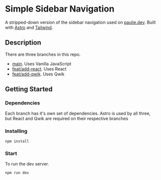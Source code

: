 # Simple Sidebar Navigation

A stripped-down version of the sidebar navigation used on [paulie.dev](https://www.paulie.dev/). Built with [Astro](https://astro.build/) and [Tailwind](https://tailwindcss.com/).

## Description

There are three branches in this repo.

- [main](https://github.com/PaulieScanlon/simple-sidebar-navigation-astro). Uses Vanilla JavaScript
- [feat/add-react](https://github.com/PaulieScanlon/simple-sidebar-navigation-astro/tree/feat/add-react). Uses React
- [feat/add-qwik](https://github.com/PaulieScanlon/simple-sidebar-navigation-astro/tree/feat/add-qwik). Uses Qwik

## Getting Started

### Dependencies

Each branch has it's own set of dependencies. Astro is used by all three, but React and Qwik are required on their respective branches

### Installing

```
npm install
```

### Start

To run the dev server.

```
npm run dev
```
